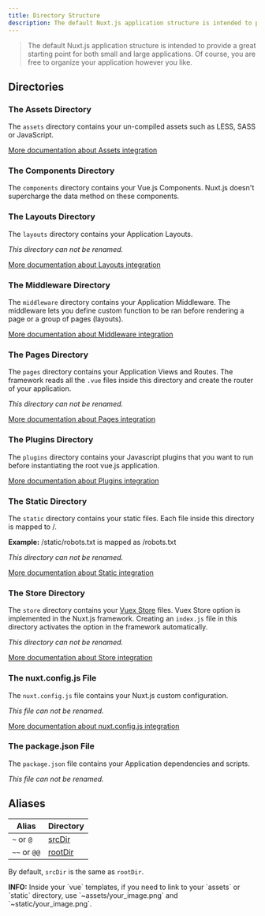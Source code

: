 ```yaml
---
title: Directory Structure
description: The default Nuxt.js application structure is intended to provide a great starting point for both large and small applications.
---
```


> The default Nuxt.js application structure is intended to provide a great starting point for both small and large applications. Of course, you are free to organize your application however you like.

## Directories

### The Assets Directory

The `assets` directory contains your un-compiled assets such as LESS, SASS or JavaScript.

[More documentation about Assets integration](/guide/assets)

### The Components Directory

The `components` directory contains your Vue.js Components. Nuxt.js doesn't supercharge the data method on these components.

### The Layouts Directory

The `layouts` directory contains your Application Layouts.

_This directory can not be renamed._

[More documentation about Layouts integration](/guide/views#layouts)

### The Middleware Directory

The `middleware` directory contains your Application Middleware. The middleware lets you define custom function to be ran before rendering a page or a group of pages (layouts).

[More documentation about Middleware integration](/guide/routing#middleware)

### The Pages Directory

The `pages` directory contains your Application Views and Routes. The framework reads all the `.vue` files inside this directory and create the router of your application.

_This directory can not be renamed._

[More documentation about Pages integration](/guide/views)

### The Plugins Directory

The `plugins` directory contains your Javascript plugins that you want to run before instantiating the root vue.js application.

[More documentation about Plugins integration](/guide/plugins)

### The Static Directory

The `static` directory contains your static files. Each file inside this directory is mapped to /.

**Example:** /static/robots.txt is mapped as /robots.txt

_This directory can not be renamed._

[More documentation about Static integration](/guide/assets#static)

### The Store Directory

The `store` directory contains your [Vuex Store](http://vuex.vuejs.org) files. Vuex Store option is implemented in the Nuxt.js framework. Creating an `index.js` file in this directory activates the option in the framework automatically.

_This directory can not be renamed._

[More documentation about Store integration](/guide/vuex-store)

### The nuxt.config.js File

The `nuxt.config.js` file contains your Nuxt.js custom configuration.

_This file can not be renamed._

[More documentation about nuxt.config.js integration](/guide/configuration)

### The package.json File

The `package.json` file contains your Application dependencies and scripts.

_This file can not be renamed._

## Aliases

| Alias | Directory |
|-----|------|
| `~` or `@` | [srcDir](/api/configuration-srcdir) |
| `~~` or `@@` | [rootDir](/api/configuration-rootdir) |

By default, `srcDir` is the same as `rootDir`.

<p class="Alert Alert--nuxt-green"><b>INFO:</b> Inside your `vue` templates, if you need to link to your `assets` or `static` directory, use `~assets/your_image.png` and `~static/your_image.png`.</p>
